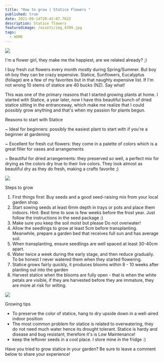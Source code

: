 ```yaml
---
title: "How to grow | Statice Flowers "
published: true
date: 2021-09-14T20:43:07.762Z
description: Statice flowers
featuredimage: /assets/img_4399.jpg
tags:
  - HOME
---
```

![](/assets/img_4814.jpg)

I'm a flower girl, they make me the happiest, are we related already? ;)

I buy fresh cut flowers every month mostly during Spring/Summer. But boy oh boy they can be crazy expensive. Statice, Sunflowers, Eucalyptus (foliage) are a few of my favorites but in that naughty expensive list. If I'm not wrong 10 stems of statice are 40 bucks (NZ). Say what!

This was one of the primary reasons that I started growing plants at home. 
I started with Statice, a year later, now I have this beautiful bunch of dried statice sitting in the entranceway, which make me realize that I could possibly grow anything and that's when my passion for plants begun.

Reasons to start with Statice

~ Ideal for beginners: possibly the easiest plant to start with if you're a beginner at gardening 

~ Excellent for fresh cut flowers: they come in a palette of colors which is a great filler for vases and arrangements 

~ Beautiful for dried arrangements: they preserved so well, a perfect mix for drying as the colors dry true to their live colors. They look almost as beautiful dry as they do fresh, making a crafts favorite ;)

![](/assets/flowers-plants.png)

Steps to grow 

1. First things first: Buy seeds and a good seed-raising mix from your local garden shop. 
2. Start sowing seeds at least 6mm depth in trays or pots and place them indoors.
   Hint: Best time to sow is few weeks before the frost year. Just follow the instructions in the seed package :)
3. Make sure you keep the soil moist but please Do not overwater! 
4. Allow the seedlings to grow at least 5cm before transplanting. Meanwhile, prepare a garden bed that receives full sun and has average soil. 
5. When transplanting, ensure seedlings are well spaced at least 30-40cm apart. 
6. Water twice a week during the early stage, and then reduce gradually. To be honest I never watered them when they started flowering. 
7. Statice grows fairly quickly, it produces blooms within 8 - 10 weeks after planting out into the garden
8. Harvest statice when the blooms are fully open - that is when the white petals are visible, if they are harvested before they are immature, they are more at risk for wilting.

![](/assets/img_4067.jpg)

Growing tips

* To preserve the color of statice, hang to dry upside down in a well-aired indoor position
* The most common problem for statice is related to overwatering, they do not need much water hence its drought tolerant. Statice is hardy and disease and bug resistant, therefore it's is Low Maintenance!
* keep the leftover seeds in a cool place. I store mine in the fridge :)

Have you tried to grow statice in your garden? Be sure to leave a comment below to share your experience!